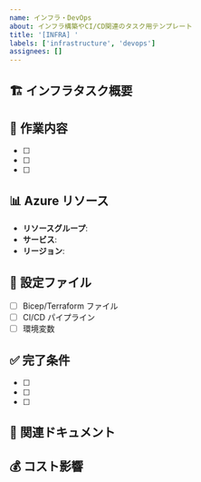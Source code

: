 ```yaml
---
name: インフラ・DevOps
about: インフラ構築やCI/CD関連のタスク用テンプレート
title: '[INFRA] '
labels: ['infrastructure', 'devops']
assignees: []
---
```


## 🏗️ インフラタスク概要
<!-- インフラ関連タスクの概要を記載 -->

## 🎯 作業内容
<!-- 具体的な作業内容をチェックリストで記載 -->
- [ ] 
- [ ] 
- [ ] 

## 📊 Azure リソース
<!-- 関連するAzureリソースがあれば記載 -->
- **リソースグループ**: 
- **サービス**: 
- **リージョン**: 

## 🔧 設定ファイル
<!-- 設定ファイルの変更があれば記載 -->
- [ ] Bicep/Terraform ファイル
- [ ] CI/CD パイプライン
- [ ] 環境変数

## ✅ 完了条件
- [ ] 
- [ ] 
- [ ] 

## 🔗 関連ドキュメント
<!-- アーキテクチャ設計書などへのリンク -->

## 💰 コスト影響
<!-- コストへの影響があれば記載 -->
